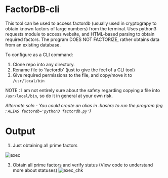 # FactorDB-cli
This tool can be used to access factordb (usually used in cryptograpy to obtain known factors of large numbers) from the terminal.
Uses python3 requests module to access website, and HTML-based parsing to obtain required factors.
The program DOES NOT FACTORIZE, rather obtains data from an existing database.

To configure as a CLI command:
1.  Clone repo into any directory.
2.  Rename file to 'factordb' (just to give the feel of a CLI tool)
3.  Give required permissions to the file, and copy/move it to `/usr/local/bin`

NOTE : I am not entirely sure about the safety regarding copying a file into `/usr/local/bin`, so do it in general at your own risk.

*Alternate soln - You could create an alias in .bashrc to run the program (eg : `ALIAS factordb='python3 factordb.py'`)*

# Output
1.  Just obtaining all prime factors

   ![exec](https://github.com/Ashuvwxyz/FactorDB-cli/assets/92919909/9a7bddb4-52be-47c0-a8af-c14a42dbedac)

3.  Obtain all prime factors and verify status (View code to understand more about statuses)
   ![exec_chk](https://github.com/Ashuvwxyz/FactorDB-cli/assets/92919909/83969e2a-7892-4c3a-a45d-1074c629e2bd)


